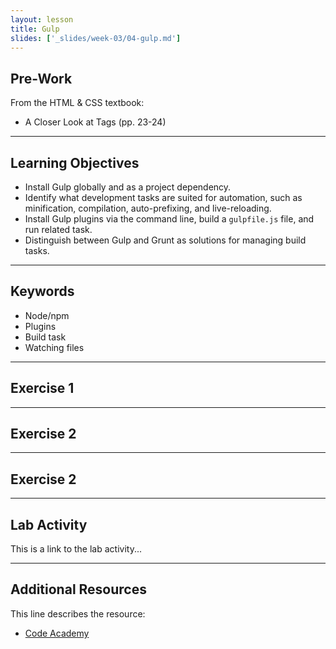 ```yaml
---
layout: lesson
title: Gulp
slides: ['_slides/week-03/04-gulp.md']
---
```


## Pre-Work

From the HTML & CSS textbook:

- A Closer Look at Tags (pp. 23-24)

---

## Learning Objectives

- Install Gulp globally and as a project dependency.
- Identify what development tasks are suited for automation, such as minification, compilation, auto-prefixing, and live-reloading.
- Install Gulp plugins via the command line, build a `gulpfile.js` file, and run related task.
- Distinguish between Gulp and Grunt as solutions for managing build tasks.

---

## Keywords

- Node/npm
- Plugins
- Build task
- Watching files

---

## Exercise 1



---

## Exercise 2



---

## Exercise 2



---

## Lab Activity

This is a link to the lab activity...

---

## Additional Resources

This line describes the resource:

- [Code Academy](http://www.codecademy.com/learn)
